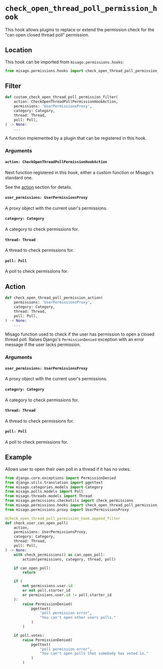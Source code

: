 # `check_open_thread_poll_permission_hook`

This hook allows plugins to replace or extend the permission check for the "can open closed thread poll" permission.


## Location

This hook can be imported from `misago.permissions.hooks`:

```python
from misago.permissions.hooks import check_open_thread_poll_permission_hook
```


## Filter

```python
def custom_check_open_thread_poll_permission_filter(
    action: CheckOpenThreadPollPermissionHookAction,
    permissions: 'UserPermissionsProxy',
    category: Category,
    thread: Thread,
    poll: Poll,
) -> None:
    ...
```

A function implemented by a plugin that can be registered in this hook.


### Arguments

#### `action: CheckOpenThreadPollPermissionHookAction`

Next function registered in this hook, either a custom function or Misago's standard one.

See the [action](#action) section for details.


#### `user_permissions: UserPermissionsProxy`

A proxy object with the current user's permissions.


#### `category: Category`

A category to check permissions for.


#### `thread: Thread`

A thread to check permissions for.


#### `poll: Poll`

A poll to check permissions for.


## Action

```python
def check_open_thread_poll_permission_action(
    permissions: 'UserPermissionsProxy',
    category: Category,
    thread: Thread,
    poll: Poll,
) -> None:
    ...
```

Misago function used to check if the user has permission to open a closed thread poll. Raises Django's `PermissionDenied` exception with an error message if the user lacks permission.


### Arguments

#### `user_permissions: UserPermissionsProxy`

A proxy object with the current user's permissions.


#### `category: Category`

A category to check permissions for.


#### `thread: Thread`

A thread to check permissions for.


#### `poll: Poll`

A poll to check permissions for.


## Example

Allows user to open their own poll in a thread if it has no votes.

```python
from django.core.exceptions import PermissionDenied
from django.utils.translation import pgettext
from misago.categories.models import Category
from misago.polls.models import Poll
from misago.threads.models import Thread
from misago.permissions.checkutils import check_permissions
from misago.permissions.hooks import check_open_thread_poll_permission_hook
from misago.permissions.proxy import UserPermissionsProxy

@check_open_thread_poll_permission_hook.append_filter
def check_user_can_open_poll(
    action,
    permissions: UserPermissionsProxy,
    category: Category,
    thread: Thread,
    poll: Poll,
) -> None:
    with check_permissions() as can_open_poll:
        action(permissions, category, thread, poll)

    if can_open_poll:
        return

    if (
        not permissions.user.id
        or not poll.starter_id
        or permissions.user.id != poll.starter_id
    ):
        raise PermissionDenied(
            pgettext(
                "poll permission error",
                "You can't open other users polls."
            )
        )

    if poll.votes:
        raise PermissionDenied(
            pgettext(
                "poll permission error",
                "You can't open polls that somebody has voted in."
            )
        )
```